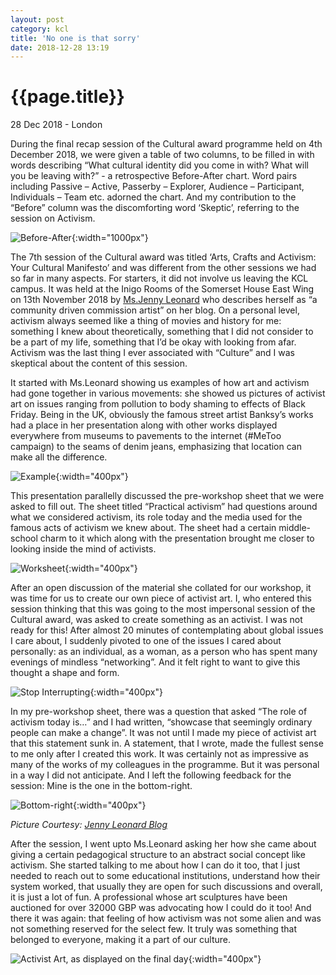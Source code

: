 ```yaml
---
layout: post
category: kcl
title: 'No one is that sorry'
date: 2018-12-28 13:19
---
```


{{page.title}}
================

<p class="meta">28 Dec 2018 - London</p>

During the final recap session of the Cultural award programme held on 4th December 2018, we were given a table of two columns, to be filled in with words describing “What cultural identity did you come in with? What will you be leaving with?” - a retrospective Before-After chart. Word pairs including Passive – Active, Passerby – Explorer, Audience – Participant, Individuals – Team etc. adorned the chart. And my contribution to the “Before” column was the discomforting word ‘Skeptic’, referring to the session on Activism. 

![Before-After](/images/posts/kcl/2018-12-28/BeforeAfter.jpg){:width="1000px"}

The 7th session of the Cultural award was titled ‘Arts, Crafts and Activism: Your Cultural Manifesto’ and was different from the other sessions we had so far in many aspects. For starters, it did not involve us leaving the KCL campus. It was held at the Inigo Rooms of the Somerset House East Wing on 13th November 2018 by [Ms.Jenny Leonard](https://jennyleonardart.com/) who describes herself as “a community driven commission artist” on her blog. On a personal level, activism always seemed like a thing of movies and history for me: something I knew about theoretically, something that I did not consider to be a part of my life, something that I’d be okay with looking from afar. Activism was the last thing I ever associated with “Culture” and I was skeptical about the content of this session.

It started with Ms.Leonard showing us examples of how art and activism had gone together in various movements: she showed us pictures of activist art on issues ranging from pollution to body shaming to effects of Black Friday. Being in the UK, obviously the famous street artist Banksy’s works had a place in her presentation along with other works displayed everywhere from museums to pavements to the internet (#MeToo campaign) to the seams of denim jeans, emphasizing that location can make all the difference.

![Example](/images/posts/kcl/2018-12-28/Example.jpg){:width="400px"}

This presentation parallelly discussed the pre-workshop sheet that we were asked to fill out. The sheet titled “Practical activism” had questions around what we considered activism, its role today and the media used for the famous acts of activism we knew about. The sheet had a certain middle-school charm to it which along with the presentation brought me closer to looking inside the mind of activists. 

![Worksheet](/images/posts/kcl/2018-12-28/Worksheet.jpg){:width="400px"}


After an open discussion of the material she collated for our workshop, it was time for us to create our own piece of activist art. I, who entered this session thinking that this was going to the most impersonal session of the Cultural award, was asked to create something as an activist. I was not ready for this! After almost 20 minutes of contemplating about global issues I care about, I suddenly pivoted to one of the issues I cared about personally: as an individual, as a woman, as a person who has spent many evenings of mindless “networking”. And it felt right to want to give this thought a shape and form. 

![Stop Interrupting](/images/posts/kcl/2018-12-28/Mine.jpg){:width="400px"}

In my pre-workshop sheet, there was a question that asked “The role of activism today is…” and I had written, “showcase that seemingly ordinary people can make a change”. It was not until I made my piece of activist art that this statement sunk in. A statement, that I wrote, made the fullest sense to me only after I created this work. It was certainly not as impressive as many of the works of my colleagues in the programme. But it was personal in a way I did not anticipate. And I left the following feedback for the session: Mine is the one in the bottom-right. 

![Bottom-right](/images/posts/kcl/2018-12-28/Feedback.jpg){:width="400px"}

<i> Picture Courtesy: [Jenny Leonard Blog](https://jennyleonardart.com/2018/11/21/art-and-activism-workshop/) </i>

After the session, I went upto Ms.Leonard asking her how she came about giving a certain pedagogical structure to an abstract social concept like activism. She started talking to me about how I can do it too, that I just needed to reach out to some educational institutions, understand how their system worked, that usually they are open for such discussions and overall, it is just a lot of fun. A professional whose art sculptures have been auctioned for over 32000 GBP was advocating how I could do it too! And there it was again: that feeling of how activism was not some alien and was not something reserved for the select few. It truly was something that belonged to everyone, making it a part of our culture. 

![Activist Art, as displayed on the final day](/images/posts/kcl/2018-12-28/ActivistArt.jpg){:width="400px"}